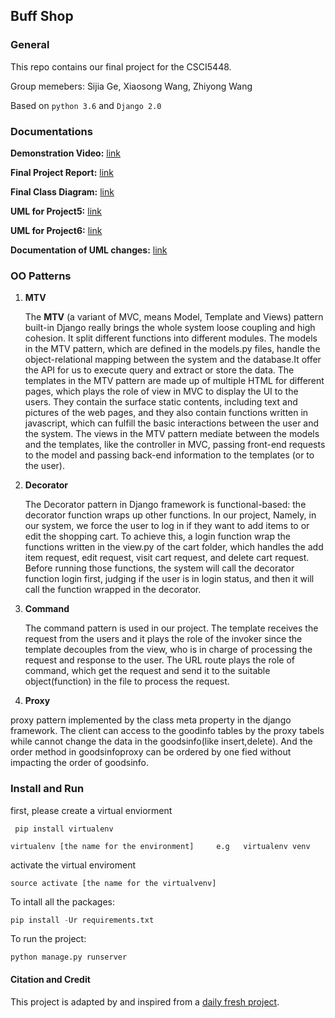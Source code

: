 ## Buff Shop ##

### General

This repo contains our final project for the CSCI5448.

Group memebers: Sijia Ge, Xiaosong Wang, Zhiyong Wang

Based on `python 3.6`  and `Django 2.0`



### Documentations


**Demonstration Video:** [link](https://drive.google.com/file/d/1ye77Qocw_qQ2avx6V66eVjA9k1hriTxF/view?usp=sharing)

**Final Project Report:** [link](https://github.com/Konic-NLP/final-project-OOAD/blob/version_4.27/Project%207.pdf)

**Final Class Diagram:** [link](https://github.com/Konic-NLP/final-project-OOAD/blob/version_4.27/Project7%20UML.pdf)

**UML for Project5:** [link](https://github.com/Konic-NLP/final-project-OOAD/blob/version_4.27/Project5%20UML.pdf)

**UML for Project6:** [link](https://github.com/Konic-NLP/final-project-OOAD/blob/version_4.27/Project6%20UML.pdf)

**Documentation of UML changes:** [link](https://docs.google.com/document/d/19sNARZsjykJEfHG_ropwVkZsUiufORlpjCKaFUAuUww/edit?usp=sharing)

### OO Patterns

1. **MTV**

   The **MTV** (a variant of MVC, means Model, Template and Views) pattern built-in Django really brings the whole system loose coupling and high cohesion. It split different functions into different modules. The models in the MTV pattern, which are defined in the models.py files, handle the object-relational mapping between the system and the database.It offer the API for us to execute query and extract or store the data. The templates in the MTV pattern are made up of multiple HTML for different pages, which plays the role of view in MVC to display the UI to the users. They contain the surface static contents, including text and pictures of the web pages, and they also contain functions written in javascript, which can fulfill the basic interactions between the user and the system. The views in the MTV pattern mediate between the models and the templates, like the controller in MVC, passing front-end requests to the model and passing back-end information to the templates (or to the user). 
   
2. **Decorator**
   
   The Decorator pattern in Django framework is functional-based:  the decorator function wraps up other functions. In our project, 
   Namely, in our system, we force the user to log in if they want to add items to or edit the shopping cart. To achieve this, a login function wrap the functions written in the view.py of the cart folder, which handles the add item request, edit request, visit cart request, and delete cart request. Before running those functions, the system will call the decorator function login first, judging if the user is in login status, and then it will call the function wrapped in the decorator. 

3. **Command**

   The command pattern is used in our project. The template receives the request from the users and it plays the role of the invoker since the template decouples from the view,  who is in charge of processing the request and response to the user. The URL route plays the role of command, which get the request and send it to the suitable object(function) in the file to process the request.
   
4. **Proxy**

  proxy pattern implemented by the class meta property in the django framework. The client can access to the goodinfo tables by the proxy tabels while cannot change the data in the goodsinfo(like insert,delete). And the order method in goodsinfoproxy can be ordered by one fied without impacting the order of goodsinfo.

### Install and Run ###

first, please create a virtual enviorment

` pip install virtualenv`

`virtualenv [the name for the environment]     e.g   virtualenv venv`

activate the virtual enviroment

`source activate [the name for the virtualvenv]`

To intall all the packages:

```python
pip install -Ur requirements.txt 
```

To run the project: 

```
python manage.py runserver
```

#### Citation and Credit

This project is adapted by and inspired from a [daily fresh project](https://github.com/Konic-NLP/daily_fresh_demo).
